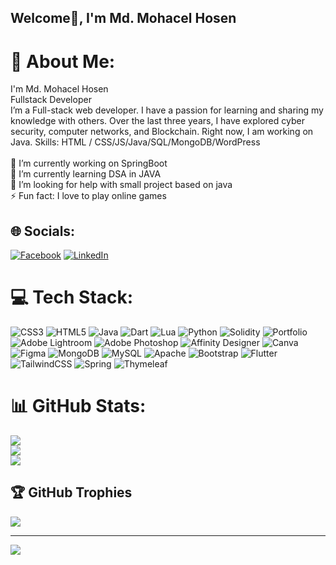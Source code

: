 ## Welcome🤗,  I'm Md. Mohacel Hosen
# 💫 About Me:
I'm Md. Mohacel Hosen<br>Fullstack Developer<br>I’m a Full-stack web developer. I have a passion for learning and sharing my knowledge with others. Over the last three years, I have explored cyber security, computer networks, and Blockchain. Right now, I am working on Java. Skills: HTML / CSS/JS/Java/SQL/MongoDB/WordPress<br><br>🔭 I’m currently working on SpringBoot<br>🌱 I’m currently learning DSA in JAVA<br>🤔 I’m looking for help with small project based on java<br>⚡ Fun fact: I love to play online games


## 🌐 Socials:
[![Facebook](https://img.shields.io/badge/Facebook-%231877F2.svg?logo=Facebook&logoColor=white)](https://facebook.com/md.mohacel.hosen.568) [![LinkedIn](https://img.shields.io/badge/LinkedIn-%230077B5.svg?logo=linkedin&logoColor=white)](https://linkedin.com/in/mohacel-hosen-74755125b) 

# 💻 Tech Stack:
![CSS3](https://img.shields.io/badge/css3-%231572B6.svg?style=for-the-badge&logo=css3&logoColor=white) ![HTML5](https://img.shields.io/badge/html5-%23E34F26.svg?style=for-the-badge&logo=html5&logoColor=white) ![Java](https://img.shields.io/badge/java-%23ED8B00.svg?style=for-the-badge&logo=java&logoColor=white) ![Dart](https://img.shields.io/badge/dart-%230175C2.svg?style=for-the-badge&logo=dart&logoColor=white) ![Lua](https://img.shields.io/badge/lua-%232C2D72.svg?style=for-the-badge&logo=lua&logoColor=white) ![Python](https://img.shields.io/badge/python-3670A0?style=for-the-badge&logo=python&logoColor=ffdd54) ![Solidity](https://img.shields.io/badge/Solidity-%23363636.svg?style=for-the-badge&logo=solidity&logoColor=white) ![Portfolio](https://img.shields.io/badge/Portfolio-%23000000.svg?style=for-the-badge&logo=firefox&logoColor=#FF7139) ![Adobe Lightroom](https://img.shields.io/badge/Adobe%20Lightroom-31A8FF.svg?style=for-the-badge&logo=Adobe%20Lightroom&logoColor=white) ![Adobe Photoshop](https://img.shields.io/badge/adobephotoshop-%2331A8FF.svg?style=for-the-badge&logo=adobephotoshop&logoColor=white) ![Affinity Designer](https://img.shields.io/badge/affinitydesginer-%231B72BE.svg?style=for-the-badge&logo=affinity-designer&logoColor=white) ![Canva](https://img.shields.io/badge/Canva-%2300C4CC.svg?style=for-the-badge&logo=Canva&logoColor=white) 	![Figma](https://img.shields.io/badge/figma-%23F24E1E.svg?style=for-the-badge&logo=figma&logoColor=white) ![MongoDB](https://img.shields.io/badge/MongoDB-%234ea94b.svg?style=for-the-badge&logo=mongodb&logoColor=white) ![MySQL](https://img.shields.io/badge/mysql-%2300f.svg?style=for-the-badge&logo=mysql&logoColor=white) ![Apache](https://img.shields.io/badge/apache-%23D42029.svg?style=for-the-badge&logo=apache&logoColor=white) ![Bootstrap](https://img.shields.io/badge/bootstrap-%23563D7C.svg?style=for-the-badge&logo=bootstrap&logoColor=white) ![Flutter](https://img.shields.io/badge/Flutter-%2302569B.svg?style=for-the-badge&logo=Flutter&logoColor=white) ![TailwindCSS](https://img.shields.io/badge/tailwindcss-%2338B2AC.svg?style=for-the-badge&logo=tailwind-css&logoColor=white) ![Spring](https://img.shields.io/badge/spring-%236DB33F.svg?style=for-the-badge&logo=spring&logoColor=white) ![Thymeleaf](https://img.shields.io/badge/Thymeleaf-%23005C0F.svg?style=for-the-badge&logo=Thymeleaf&logoColor=white)
# 📊 GitHub Stats:
![](https://github-readme-stats.vercel.app/api?username=mohacelhosen&theme=nightowl&hide_border=false&include_all_commits=true&count_private=true)<br/>
![](https://github-readme-streak-stats.herokuapp.com/?user=mohacelhosen&theme=nightowl&hide_border=false)<br/>
![](https://github-readme-stats.vercel.app/api/top-langs/?username=mohacelhosen&theme=nightowl&hide_border=false&include_all_commits=true&count_private=true&layout=compact)

## 🏆 GitHub Trophies
![](https://github-profile-trophy.vercel.app/?username=mohacelhosen&theme=radical&no-frame=false&no-bg=true&margin-w=4)

---
[![](https://visitcount.itsvg.in/api?id=mohacelhosen&icon=0&color=6)](https://visitcount.itsvg.in)

<!-- Proudly created with GPRM ( https://gprm.itsvg.in ) -->


